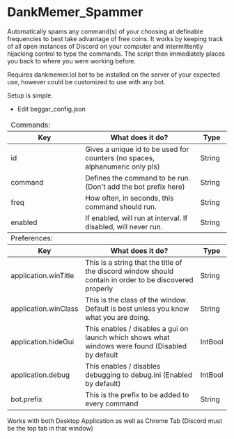 # DankMemer_Spammer
Automatically spams any command(s) of your choosing at definable frequencies to best take advantage of free coins. It works by keeping track of all open instances of Discord on your computer and intermittently hijacking control to type the commands. The script then immediately places you back to where you were working before.

Requires dankmemer.lol bot to be installed on the server of your expected use, however could be customized to use with any bot.

Setup is simple.
* Edit beggar_config.json
<table>
  <thead><tr><td colspan=3>Commands:</td></tr><tr><th>Key</th><th>What does it do?</th><th>Type</th></tr></thead>
  <tr><td>id</td><td>Gives a unique id to be used for counters (no spaces, alphanumeric only pls)</td><td>String</td></tr>
  <tr><td>command</td><td>Defines the command to be run. (Don't add the bot prefix here)</td><td>String</td></tr>
  <tr><td>freq</td><td>How often, in seconds, this command should run.</td><td>String</td></tr>
  <tr><td>enabled</td><td>If enabled, will run at interval. If disabled, will never run.</td><td>String</td></tr>
  <tr></tr>
  <thead><tr><td colspan=3>Preferences:</td></tr><tr><th>Key</th><th>What does it do?</th><th>Type</th></tr></thead>
  <tr><td>application.winTitle</td><td>This is a string that the title of the discord window should contain in order to be discovered properly</td><td>String</td></tr>
  <tr><td>application.winClass</td><td>This is the class of the window. Default is best unless you know what you are doing.</td><td>String</td></tr>
  <tr><td>application.hideGui</td><td>This enables / disables a gui on launch which shows what windows were found (Disabled by default</td><td>IntBool</td></tr>
  <tr><td>application.debug</td><td>This enables / disables debugging to debug.ini (Enabled by default)</td><td>IntBool</td></tr>
  <tr><td>bot.prefix</td><td>This is the prefix to be added to every command</td><td>String</td></tr>
</table>

Works with both Desktop Application as well as Chrome Tab (Discord must be the top tab in that window)
